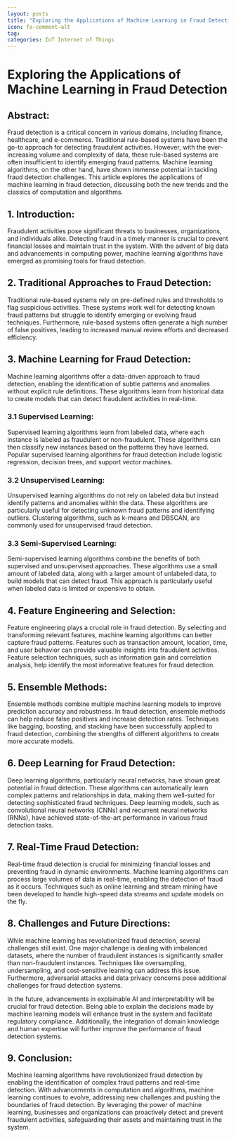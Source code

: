 ```yaml
---
layout: posts
title: "Exploring the Applications of Machine Learning in Fraud Detection"
icon: fa-comment-alt
tag:      
categories: IoT Internet of Things
---
```



# Exploring the Applications of Machine Learning in Fraud Detection

## Abstract:

Fraud detection is a critical concern in various domains, including finance, healthcare, and e-commerce. Traditional rule-based systems have been the go-to approach for detecting fraudulent activities. However, with the ever-increasing volume and complexity of data, these rule-based systems are often insufficient to identify emerging fraud patterns. Machine learning algorithms, on the other hand, have shown immense potential in tackling fraud detection challenges. This article explores the applications of machine learning in fraud detection, discussing both the new trends and the classics of computation and algorithms.

## 1. Introduction:

Fraudulent activities pose significant threats to businesses, organizations, and individuals alike. Detecting fraud in a timely manner is crucial to prevent financial losses and maintain trust in the system. With the advent of big data and advancements in computing power, machine learning algorithms have emerged as promising tools for fraud detection.

## 2. Traditional Approaches to Fraud Detection:

Traditional rule-based systems rely on pre-defined rules and thresholds to flag suspicious activities. These systems work well for detecting known fraud patterns but struggle to identify emerging or evolving fraud techniques. Furthermore, rule-based systems often generate a high number of false positives, leading to increased manual review efforts and decreased efficiency.

## 3. Machine Learning for Fraud Detection:

Machine learning algorithms offer a data-driven approach to fraud detection, enabling the identification of subtle patterns and anomalies without explicit rule definitions. These algorithms learn from historical data to create models that can detect fraudulent activities in real-time.

### 3.1 Supervised Learning:

Supervised learning algorithms learn from labeled data, where each instance is labeled as fraudulent or non-fraudulent. These algorithms can then classify new instances based on the patterns they have learned. Popular supervised learning algorithms for fraud detection include logistic regression, decision trees, and support vector machines.

### 3.2 Unsupervised Learning:

Unsupervised learning algorithms do not rely on labeled data but instead identify patterns and anomalies within the data. These algorithms are particularly useful for detecting unknown fraud patterns and identifying outliers. Clustering algorithms, such as k-means and DBSCAN, are commonly used for unsupervised fraud detection.

### 3.3 Semi-Supervised Learning:

Semi-supervised learning algorithms combine the benefits of both supervised and unsupervised approaches. These algorithms use a small amount of labeled data, along with a larger amount of unlabeled data, to build models that can detect fraud. This approach is particularly useful when labeled data is limited or expensive to obtain.

## 4. Feature Engineering and Selection:

Feature engineering plays a crucial role in fraud detection. By selecting and transforming relevant features, machine learning algorithms can better capture fraud patterns. Features such as transaction amount, location, time, and user behavior can provide valuable insights into fraudulent activities. Feature selection techniques, such as information gain and correlation analysis, help identify the most informative features for fraud detection.

## 5. Ensemble Methods:

Ensemble methods combine multiple machine learning models to improve prediction accuracy and robustness. In fraud detection, ensemble methods can help reduce false positives and increase detection rates. Techniques like bagging, boosting, and stacking have been successfully applied to fraud detection, combining the strengths of different algorithms to create more accurate models.

## 6. Deep Learning for Fraud Detection:

Deep learning algorithms, particularly neural networks, have shown great potential in fraud detection. These algorithms can automatically learn complex patterns and relationships in data, making them well-suited for detecting sophisticated fraud techniques. Deep learning models, such as convolutional neural networks (CNNs) and recurrent neural networks (RNNs), have achieved state-of-the-art performance in various fraud detection tasks.

## 7. Real-Time Fraud Detection:

Real-time fraud detection is crucial for minimizing financial losses and preventing fraud in dynamic environments. Machine learning algorithms can process large volumes of data in real-time, enabling the detection of fraud as it occurs. Techniques such as online learning and stream mining have been developed to handle high-speed data streams and update models on the fly.

## 8. Challenges and Future Directions:

While machine learning has revolutionized fraud detection, several challenges still exist. One major challenge is dealing with imbalanced datasets, where the number of fraudulent instances is significantly smaller than non-fraudulent instances. Techniques like oversampling, undersampling, and cost-sensitive learning can address this issue. Furthermore, adversarial attacks and data privacy concerns pose additional challenges for fraud detection systems.

In the future, advancements in explainable AI and interpretability will be crucial for fraud detection. Being able to explain the decisions made by machine learning models will enhance trust in the system and facilitate regulatory compliance. Additionally, the integration of domain knowledge and human expertise will further improve the performance of fraud detection systems.

## 9. Conclusion:

Machine learning algorithms have revolutionized fraud detection by enabling the identification of complex fraud patterns and real-time detection. With advancements in computation and algorithms, machine learning continues to evolve, addressing new challenges and pushing the boundaries of fraud detection. By leveraging the power of machine learning, businesses and organizations can proactively detect and prevent fraudulent activities, safeguarding their assets and maintaining trust in the system.